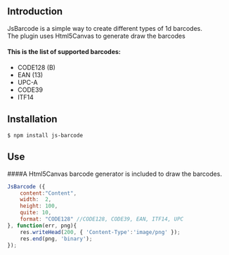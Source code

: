 Introduction
----
JsBarcode is a simple way to create different types of 1d barcodes.  
The plugin uses Html5Canvas to generate draw the barcodes

#### This is the list of supported barcodes:
*  CODE128 (B)
*  EAN (13)
*  UPC-A
*  CODE39
*  ITF14

Installation
----
`$ npm install js-barcode`

Use
----
####A Html5Canvas barcode generator is included to draw the barcodes.
````javascript
JsBarcode ({
	content:"Content",
	width:	2,
	height:	100,
	quite: 10,
	format:	"CODE128" //CODE128, CODE39, EAN, ITF14, UPC
}, function(err, png){
	res.writeHead(200, { 'Content-Type':'image/png' });
	res.end(png, 'binary');
});
````
